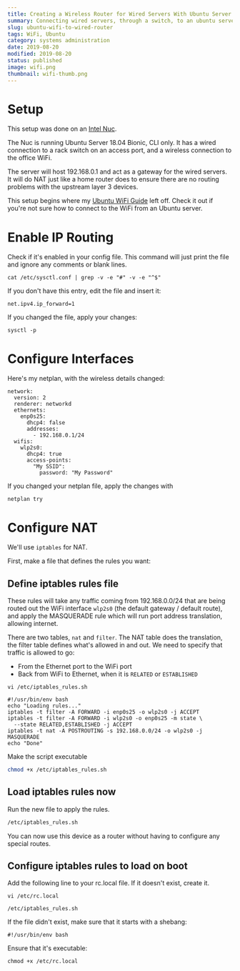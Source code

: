 ```yaml
---
title: Creating a Wireless Router for Wired Servers With Ubuntu Server
summary: Connecting wired servers, through a switch, to an ubuntu server with a wireless card.
slug: ubuntu-wifi-to-wired-router
tags: WiFi, Ubuntu
category: systems administration
date: 2019-08-20
modified: 2019-08-20
status: published
image: wifi.png
thumbnail: wifi-thumb.png
---
```



# Setup
This setup was done on an [Intel Nuc](https://www.intel.ca/content/www/ca/en/products/boards-kits/nuc.html).

The Nuc is running Ubuntu Server 18.04 Bionic, CLI only. It has a wired
connection to a rack switch on an access port, and a wireless connection to the
office WiFi.

The server will host 192.168.0.1 and act as a gateway for the wired servers.
It will do NAT just like a home router does to ensure there are no routing
problems with the upstream layer 3 devices.

This setup begins where my [Ubuntu WiFi Guide](ubuntu-bionic-wifi) left off.
Check it out if you're not sure how to connect to the WiFi from an Ubuntu
server.


# Enable IP Routing
Check if it's enabled in your config file. This command will just print the
file and ignore any comments or blank lines.
```
cat /etc/sysctl.conf | grep -v -e "#" -v -e "^$"
```

If you don't have this entry, edit the file and insert it:
```
net.ipv4.ip_forward=1
```

If you changed the file, apply your changes:
```
sysctl -p
```


# Configure Interfaces
Here's my netplan, with the wireless details changed:
```
network:
  version: 2
  renderer: networkd
  ethernets:
    enp0s25:
      dhcp4: false
      addresses:
        - 192.168.0.1/24
  wifis:
    wlp2s0:
      dhcp4: true
      access-points:
        "My SSID":
          password: "My Password"
```

If you changed your netplan file, apply the changes with
```
netplan try
```


# Configure NAT
We'll use `iptables` for NAT.

First, make a file that defines the rules you want:

## Define iptables rules file

These rules will take any traffic coming from 192.168.0.0/24 that are being
routed out the WiFi interface `wlp2s0` (the default gateway / default route),
and apply the MASQUERADE rule which will run port address translation, allowing
internet.

There are two tables, `nat` and `filter`. The NAT table does the translation,
the filter table defines what's allowed in and out. We need to specify that
traffic is allowed to go:
- From the Ethernet port to the WiFi port
- Back from WiFi to Ethernet, when it is `RELATED` or `ESTABLISHED`


`vi /etc/iptables_rules.sh`

```
#!/usr/bin/env bash
echo "Loading rules..."
iptables -t filter -A FORWARD -i enp0s25 -o wlp2s0 -j ACCEPT
iptables -t filter -A FORWARD -i wlp2s0 -o enp0s25 -m state \
  --state RELATED,ESTABLISHED -j ACCEPT
iptables -t nat -A POSTROUTING -s 192.168.0.0/24 -o wlp2s0 -j MASQUERADE
echo "Done"
```

Make the script executable

```bash
chmod +x /etc/iptables_rules.sh
```

## Load iptables rules now
Run the new file to apply the rules.
```bash
/etc/iptables_rules.sh
```

You can now use this device as a router without having to configure any special
routes.


## Configure iptables rules to load on boot

Add the following line to your rc.local file. If it doesn't exist, create it.

`vi /etc/rc.local`

```
/etc/iptables_rules.sh
```

If the file didn't exist, make sure that it starts with a shebang:

```
#!/usr/bin/env bash
```

Ensure that it's executable:

```
chmod +x /etc/rc.local
```
